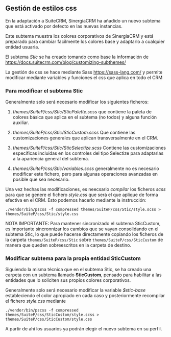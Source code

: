 ## Gestión de estilos css

En la adaptación a SuiteCRM, SinergiaCRM ha añadido un nuevo subtema que está activado por defecto en las nuevas instancias.

Este subtema muestra los colores corporativos de SinergiaCRM y está preparado para cambiar facilmente los colores base y adaptarlo a cualquier entidad usuaria.

El subtema _Stic_ se ha creado tomando como base la información de https://docs.suitecrm.com/blog/customizing-subthemes/

La gestión de css se hace mediante Sass https://sass-lang.com/ y permite modificar mediante variables y funciones el css que aplica en todo el CRM

### Para modificar el subtema Stic

Generalmente solo será necesario modificar los siguientes ficheros:

1. _themes/SuiteP/css/Stic/SticPalette.scss_ que contiene la paleta de colores básica que aplica en el subtema (no todos) y alguna función auxiliar.

2. _themes/SuiteP/css/Stic/SticCustom.scss_ Que contiene las customizaciones generales que aplican transversalmente en el CRM.

3. _themes/SuiteP/css/Stic/SticSelectize.scss_ Contiene las customizaciones específicas incluidas en los controles del tipo Selectize para adaptarlas a la apariencia general del subtema.

4. _themes/SuiteP/css/Stic/variables.scss_ generalmente no es necesario modificar este fichero, pero para algunas operaciones avanzadas en posible que sea necesario.

Una vez hechas las modificaciones, es neecsario _compilar_ los ficheros _scss_ para que se genere el fichero _style.css_ que será el que aplique de forma efectiva en el CRM. Esto podemos hacerlo mediante la instrucción:

`./vendor/bin/pscss -f compressed themes/SuiteP/css/Stic/style.scss > themes/SuiteP/css/Stic/style.css`

NOTA IMPORTANTE: Para mantener sincronizado el subtema SticCustom, es importante sincronnizar los cambios que se vayan consolidando en el subtema Stic, lo que puede hacerse directamente copiando los ficheros de la carpeta `themes/SuiteP/css/Stic` sobre `themes/SuiteP/css/SticCustom` de manera que queden sobreescritos en la carpeta de destino.

### Modificar subtema para la propia entidad SticCustom

Siguiendo la misma técnica que en el subtema Stic, se ha creado una carpeta con un subtema llamado **SticCustom**, pensado para habilitar a las entidades que lo soliciten sus propios colores corporativos.

Generalmente solo será necesario modificar la variable _\$stic-base_ estableciendo el color apropiado en cada caso y posteriormente recompilar el fichero _style.css_ mediante

`./vendor/bin/pscss -f compressed themes/SuiteP/css/SticCustom/style.scss > themes/SuiteP/css/SticCustom/style.css`

A partir de ahí los usuarios ya podrán elegir el nuevo subtema en su perfil.

